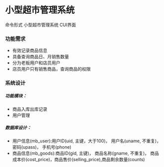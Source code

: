 # 小型超市管理系统

命令形式  小型超市管理系统 CUI界面

### 功能需求

- 有效记录商品信息
- 具备查询商品日、月销售数量
- 分为老板用户和店员用户
- 店员用户只有销售商品，查询商品的权限

### 系统设计

##### 功能模块：

- 商品入库出库记录
- 用户管理

##### 数据库设计：

- 用户信息(mb_user):用户ID(uid, 主键，大于100)， 用户名(uname, 不重复)， 密码(upass)， 手机号(phone)
- 商品信息(mb_goods):商品ID(gid, 主键)， 商品名称(gname, 不重复)， 商品成本价(cost_price)，商品售价(selling_price),商品剩余数量(counts)

